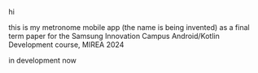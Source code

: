hi

this is my metronome mobile app (the name is being invented) as a final term paper for the Samsung Innovation Campus Android/Kotlin Development course, MIREA 2024

in development now
